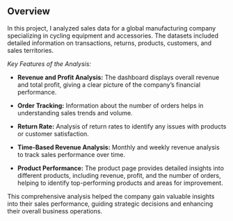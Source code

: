 ## Overview

In this project, I analyzed sales data for a global manufacturing company specializing in cycling equipment and accessories. The datasets included detailed information on transactions, returns, products, customers, and sales territories.

*Key Features of the Analysis:*

- **Revenue and Profit Analysis:** The dashboard displays overall revenue and total profit, giving a clear picture of the company’s financial performance.
* **Order Tracking:** Information about the number of orders helps in understanding sales trends and volume.
+ **Return Rate:** Analysis of return rates to identify any issues with products or customer satisfaction.
- **Time-Based Revenue Analysis:** Monthly and weekly revenue analysis to track sales performance over time.
* **Product Performance:** The product page provides detailed insights into different products, including revenue, profit, and the number of orders, helping to identify top-performing products and areas for improvement.
  
This comprehensive analysis helped the company gain valuable insights into their sales performance, guiding strategic decisions and enhancing their overall business operations.
